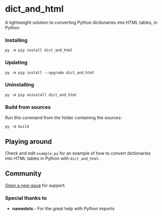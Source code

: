 # dict_and_html

A lightweight solution to converting Python dictionaries into HTML tables, in
Python

### Installing

`py -m pip install dict_and_html`

### Updating

`py -m pip install --upgrade dict_and_html`

### Uninstalling

`py -m pip uninstall dict_and_html`

### Build from sources

Run this command from the folder containing the sources:

`py -m build`

## Playing around

Check and edit `example.py` for an example of how to convert dictionaries into 
HTML tables in Python with `dict_and_html`.

## Community

[Open a new issue](https://github.com/Whoeza/dict_and_html/issues) for
support.

### Special thanks to

- **namedots** - For the great help with Python imports
